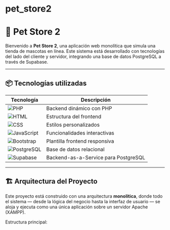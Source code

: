 # pet_store2
# 🐾 Pet Store 2

Bienvenido a **Pet Store 2**, una aplicación web monolítica que simula una tienda de mascotas en línea. Este sistema está desarrollado con tecnologías del lado del cliente y servidor, integrando una base de datos PostgreSQL a través de Supabase.

---

## 📦 Tecnologías utilizadas

| Tecnología | Descripción |
|-----------|-------------|
| ![PHP](https://img.shields.io/badge/PHP-777BB4?style=for-the-badge&logo=php&logoColor=white) | Backend dinámico con PHP |
| ![HTML](https://img.shields.io/badge/HTML5-E34F26?style=for-the-badge&logo=html5&logoColor=white) | Estructura del frontend |
| ![CSS](https://img.shields.io/badge/CSS3-1572B6?style=for-the-badge&logo=css3&logoColor=white) | Estilos personalizados |
| ![JavaScript](https://img.shields.io/badge/JavaScript-F7DF1E?style=for-the-badge&logo=javascript&logoColor=black) | Funcionalidades interactivas |
| ![Bootstrap](https://img.shields.io/badge/Bootstrap-7952B3?style=for-the-badge&logo=bootstrap&logoColor=white) | Plantilla frontend responsiva |
| ![PostgreSQL](https://img.shields.io/badge/PostgreSQL-336791?style=for-the-badge&logo=postgresql&logoColor=white) | Base de datos relacional |
| ![Supabase](https://img.shields.io/badge/Supabase-3ECF8E?style=for-the-badge&logo=supabase&logoColor=white) | Backend-as-a-Service para PostgreSQL |

---

## 🏗️ Arquitectura del Proyecto

Este proyecto está construido con una arquitectura **monolítica**, donde todo el sistema — desde la lógica del negocio hasta la interfaz de usuario — se aloja y ejecuta como una única aplicación sobre un servidor Apache (XAMPP).

Estructura principal:

